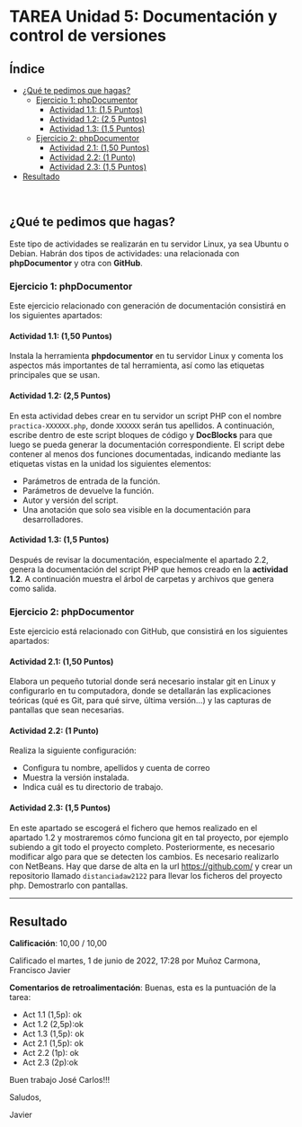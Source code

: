 # TAREA Unidad 5: Documentación y control de versiones

## Índice

- [¿Qué te pedimos que hagas?](#qué-te-pedimos-que-hagas)
	- [Ejercicio 1: phpDocumentor](#ejercicio-1-phpdocumentor)
		- [Actividad 1.1: (1,5 Puntos)](#actividad-11-150-puntos)
		- [Actividad 1.2: (2,5 Puntos)](#actividad-12-25-puntos)
		- [Actividad 1.3: (1,5 Puntos)](#actividad-13-15-puntos)
	- [Ejercicio 2: phpDocumentor](#ejercicio-2-phpdocumentor)
		- [Actividad 2.1: (1,50 Puntos)](#actividad-21-150-puntos)
		- [Actividad 2.2: (1 Punto)](#actividad-22-1-punto)
		- [Actividad 2.3: (1,5 Puntos)](#actividad-23-15-puntos)
- [Resultado](#resultado)

<br>

## ¿Qué te pedimos que hagas?

Este tipo de actividades se realizarán en tu servidor Linux, ya sea Ubuntu o Debian. Habrán dos tipos de actividades: una relacionada con **phpDocumentor** y otra con **GitHub**.

### Ejercicio 1: phpDocumentor

Este ejercicio relacionado con generación de documentación consistirá en los siguientes apartados:

#### Actividad 1.1: (1,50 Puntos)

Instala la herramienta **phpdocumentor** en tu servidor Linux y comenta los aspectos más importantes de tal herramienta, así como las etiquetas principales que se usan.

#### Actividad 1.2: (2,5 Puntos)

En esta actividad debes crear en tu servidor un script PHP con el nombre `practica-XXXXXX.php`, donde `XXXXXX` serán tus apellidos. A continuación, escribe dentro de este script bloques de código y **DocBlocks** para que luego
se pueda generar la documentación correspondiente. El script debe contener al menos dos funciones documentadas, indicando mediante las etiquetas vistas en la unidad los siguientes elementos:

- Parámetros de entrada de la función.
- Parámetros de devuelve la función.
- Autor y versión del script.
- Una anotación que solo sea visible en la documentación para desarrolladores.

#### Actividad 1.3: (1,5 Puntos)

Después de revisar la documentación, especialmente el apartado 2.2, genera la documentación del script PHP que hemos creado en la **actividad 1.2**. A continuación muestra el árbol de carpetas y archivos que genera como salida.

### Ejercicio 2: phpDocumentor

Este ejercicio está relacionado con GitHub, que consistirá en los siguientes apartados:

#### Actividad 2.1: (1,50 Puntos)

Elabora un pequeño tutorial donde será necesario instalar git en Linux y configurarlo en tu computadora, donde se detallarán las explicaciones teóricas (qué es Git, para qué sirve, última versión…) y las capturas de pantallas que sean necesarias.

#### Actividad 2.2: (1 Punto)

Realiza la siguiente configuración:

- Configura tu nombre, apellidos y cuenta de correo
- Muestra la versión instalada.
- Indica cuál es tu directorio de trabajo.

#### Actividad 2.3: (1,5 Puntos)

En este apartado se escogerá el fichero que hemos realizado en el apartado 1.2 y mostraremos cómo funciona git en tal proyecto, por ejemplo subiendo a git todo el proyecto completo. Posteriormente, es necesario modificar algo para que se detecten los cambios. Es necesario realizarlo con NetBeans. Hay que darse de alta en la url https://github.com/ y crear un repositorio llamado `distanciadaw2122` para llevar los ficheros del proyecto php. Demostrarlo con pantallas.

---

## Resultado

**Calificación**: 10,00 / 10,00

Calificado el martes, 1 de junio de 2022, 17:28 por Muñoz Carmona, Francisco Javier

**Comentarios de retroalimentación**: Buenas, esta es la puntuación de la tarea:

- Act 1.1 (1,5p): ok
- Act 1.2 (2,5p):ok
- Act 1.3 (1,5p): ok
- Act 2.1 (1,5p): ok
- Act 2.2 (1p): ok
- Act 2.3 (2p):ok

Buen trabajo José Carlos!!!

Saludos,

Javier